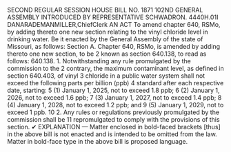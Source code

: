 SECOND REGULAR SESSION
HOUSE BILL NO. 1871
102ND GENERAL ASSEMBLY
INTRODUCED BY REPRESENTATIVE SCHWADRON.
4440H.01I DANARADEMANMILLER,ChiefClerk
AN ACT
To amend chapter 640, RSMo, by adding thereto one new section relating to the vinyl
chloride level in drinking water.
Be it enacted by the General Assembly of the state of Missouri, as follows:
Section A. Chapter 640, RSMo, is amended by adding thereto one new section, to be
2 known as section 640.138, to read as follows:
640.138. 1. Notwithstanding any rule promulgated by the commission to the
2 contrary, the maximum contaminant level, as defined in section 640.403, of vinyl
3 chloride in a public water system shall not exceed the following parts per billion (ppb)
4 standard after each respective date, starting:
5 (1) January 1, 2025, not to exceed 1.8 ppb;
6 (2) January 1, 2026, not to exceed 1.6 ppb;
7 (3) January 1, 2027, not to exceed 1.4 ppb;
8 (4) January 1, 2028, not to exceed 1.2 ppb; and
9 (5) January 1, 2029, not to exceed 1 ppb.
10 2. Any rules or regulations previously promulgated by the commission shall be
11 repromulgated to comply with the provisions of this section.
✔
EXPLANATION — Matter enclosed in bold-faced brackets [thus] in the above bill is not enacted and is
intended to be omitted from the law. Matter in bold-face type in the above bill is proposed language.